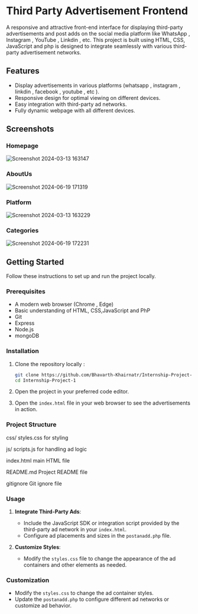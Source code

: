 
# Third Party Advertisement Frontend

A responsive and attractive front-end interface for displaying third-party advertisements and post adds on the social media platform like WhatsApp , Instagram , YouTube , Linkdin , etc. This project is built using HTML, CSS, JavaScript and php is designed to integrate seamlessly with various third-party advertisement networks.

## Features

- Display advertisements in various platforms (whatsapp , instagram , linkdin , facebook , youtube , etc ).
- Responsive design for optimal viewing on different devices.
- Easy integration with third-party ad networks.
- Fully dynamic webpage with all different devices. 


## Screenshots

### Homepage     
![Screenshot 2024-03-13 163147](https://github.com/Bhavarth-khairnar/Internship-Project-1/assets/156211565/c03ca2cd-c8c2-4a4f-a34a-6a8d34648942)<br>

### AboutUs 
![Screenshot 2024-06-19 171319](https://github.com/Bhavarth-khairnar/Internship-Project-1/assets/156211565/b5cd422d-b122-4e56-9af7-76f107314e7f)<br>

### Platform 
![Screenshot 2024-03-13 163229](https://github.com/Bhavarth-khairnar/Internship-Project-1/assets/156211565/cc2a367a-bc40-4ca5-bfb5-bb886f5e450a)

### Categories
![Screenshot 2024-06-19 172231](https://github.com/Bhavarth-khairnar/Internship-Project-1/assets/156211565/c9b33c45-0a96-41ba-9e03-0e61c7272b51)



## Getting Started

Follow these instructions to set up and run the project locally.

### Prerequisites

- A modern web browser (Chrome , Edge)
- Basic understanding of HTML, CSS,JavaScript and PhP
- Git
- Express
- Node.js
- mongoDB

### Installation

1. Clone the repository locally :

    ```sh
    git clone https://github.com/Bhavarth-Khairnatr/Internship-Project-1.git
    cd Internship-Project-1
    ```

2. Open the project in your preferred code editor.

3. Open the `index.html` file in your web browser to see the advertisements in action.

### Project Structure

css/
styles.css for styling

js/
scripts.js for handling ad logic

index.html main HTML file

README.md Project README file

gitignore Git ignore file

### Usage

1. **Integrate Third-Party Ads**:
   - Include the JavaScript SDK or integration script provided by the third-party ad network in your `index.html`.
   - Configure ad placements and sizes in the `postanadd.php` file.

2. **Customize Styles**:
   - Modify the `styles.css` file to change the appearance of the ad containers and other elements as needed.


### Customization

- Modify the `styles.css` to change the ad container styles.
- Update the `postanadd.php` to configure different ad networks or customize ad behavior.


